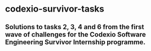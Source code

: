 # codexio-survivor-tasks
## Solutions to tasks 2, 3, 4 and 6 from the first wave of challenges for the Codexio Software Engineering Survivor Internship programme.
